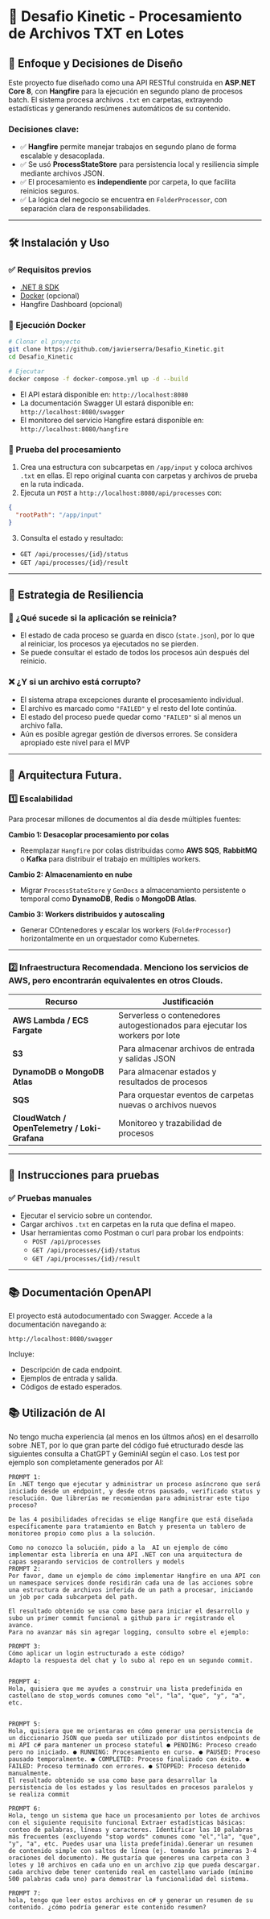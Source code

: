 # 📁 Desafio Kinetic - Procesamiento de Archivos TXT en Lotes

## 📌 Enfoque y Decisiones de Diseño

Este proyecto fue diseñado como una API RESTful construida en **ASP.NET Core 8**, con **Hangfire** para la ejecución en segundo plano de procesos batch. El sistema procesa archivos `.txt` en carpetas, extrayendo estadísticas y generando resúmenes automáticos de su contenido.

### Decisiones clave:

- ✅ **Hangfire** permite manejar trabajos en segundo plano de forma escalable y desacoplada.
- ✅ Se usó **ProcessStateStore** para persistencia local y resiliencia simple mediante archivos JSON.
- ✅ El procesamiento es **independiente** por carpeta, lo que facilita reinicios seguros.
- ✅ La lógica del negocio se encuentra en `FolderProcessor`, con separación clara de responsabilidades.

---

## 🛠️ Instalación y Uso

### ✅ Requisitos previos

- [.NET 8 SDK](https://dotnet.microsoft.com/en-us/download)
- [Docker](https://www.docker.com/) (opcional)
- Hangfire Dashboard (opcional)


### 🚀 Ejecución Docker

```bash
# Clonar el proyecto
git clone https://github.com/javierserra/Desafio_Kinetic.git
cd Desafio_Kinetic

# Ejecutar
docker compose -f docker-compose.yml up -d --build 
```


-  El API estará disponible en: `http://localhost:8080`
-  La documentación Swagger UI estará disponible en: `http://localhost:8080/swagger`
-  El monitoreo del servicio Hangfire estará disponible en: `http://localhost:8080/hangfire`

### 🧪 Prueba del procesamiento

1. Crea una estructura con subcarpetas en `/app/input` y coloca archivos `.txt` en ellas. El repo original cuanta con carpetas y archivos de prueba en la ruta indicada.
2. Ejecuta un `POST` a `http://localhost:8080/api/processes` con:

```json
{
  "rootPath": "/app/input"
}
```

3. Consulta el estado y resultado:

- `GET /api/processes/{id}/status`
- `GET /api/processes/{id}/result`

---

## 🔁 Estrategia de Resiliencia

### 🔄 ¿Qué sucede si la aplicación se reinicia?

- El estado de cada proceso se guarda en disco (`state.json`), por lo que al reiniciar, los procesos ya ejecutados no se pierden.
- Se puede consultar el estado de todos los procesos aún después del reinicio.

### ❌ ¿Y si un archivo está corrupto?

- El sistema atrapa excepciones durante el procesamiento individual.
- El archivo es marcado como `"FAILED"` y el resto del lote continúa.
- El estado del proceso puede quedar como `"FAILED"` si al menos un archivo falla.
- Aún es posible agregar gestión de diversos errores. Se considera apropiado este nivel para el MVP
---

## 🧱 Arquitectura Futura. 

### 1️⃣ Escalabilidad

Para procesar millones de documentos al día desde múltiples fuentes:

**Cambio 1: Desacoplar procesamiento por colas**
- Reemplazar `Hangfire` por colas distribuidas como **AWS SQS**, **RabbitMQ** o **Kafka** para distribuir el trabajo en múltiples workers.

**Cambio 2: Almacenamiento en nube**
- Migrar `ProcessStateStore` y `GenDocs` a almacenamiento persistente o temporal como **DynamoDB**, **Redis** o **MongoDB Atlas**.

**Cambio 3: Workers distribuidos y autoscaling**
- Generar COntenedores y escalar los workers (`FolderProcessor`) horizontalmente en un orquestador como Kubernetes.

---

### 2️⃣ Infraestructura Recomendada. Menciono los servicios de AWS, pero encontrarán equivalentes en otros Clouds.

| Recurso | Justificación |
|--------|----------------|
| **AWS Lambda / ECS Fargate** | Serverless o contenedores autogestionados para ejecutar los workers por lote |
| **S3** | Para almacenar archivos de entrada y salidas JSON |
| **DynamoDB o MongoDB Atlas** | Para almacenar estados y resultados de procesos |
| **SQS** | Para orquestar eventos de carpetas nuevas o archivos nuevos |
| **CloudWatch / OpenTelemetry / Loki-Grafana** | Monitoreo y trazabilidad de procesos |

---

## 🧪 Instrucciones para pruebas

### ✅ Pruebas manuales

- Ejecutar el servicio sobre un contendor.
- Cargar archivos `.txt` en carpetas en la ruta que defina el mapeo.
- Usar herramientas como Postman o curl para probar los endpoints:
  - `POST /api/processes`
  - `GET /api/processes/{id}/status`
  - `GET /api/processes/{id}/result`

---

## 📚 Documentación OpenAPI

El proyecto está autodocumentado con Swagger. Accede a la documentación navegando a:

```
http://localhost:8080/swagger
```

Incluye:

- Descripción de cada endpoint.
- Ejemplos de entrada y salida.
- Códigos de estado esperados.


## 📚 Utilización de AI

No tengo mucha experiencia (al menos en los últmos años) en el desarrollo sobre .NET, por lo que gran parte del código fué etructurado desde las siguientes consulta a ChatGPT y GeminiAI segùn el caso. Los test por ejemplo son completamente generados por AI:

```
PROMPT 1:
En .NET tengo que ejecutar y administrar un proceso asíncrono que será iniciado desde un endpoint, y desde otros pausado, verificado status y resolución. Que librerías me recomiendan para administrar este tipo proceso?

De las 4 posibilidades ofrecidas se elige Hangfire que está diseñada específicamente para tratamiento en Batch y presenta un tablero de monitoreo propio como plus a la solución.

Como no conozco la solución, pido a la  AI un ejemplo de cómo implementar esta librería en una API .NET con una arquitectura de capas separando servicios de controllers y models 
PROMPT 2:
Por favor, dame un ejemplo de cómo implementar Hangfire en una API con un namespace services donde residirán cada una de las acciones sobre una estructura de archivos inferida de un path a procesar, iniciando un job por cada subcarpeta del path.

El resultado obtenido se usa como base para iniciar el desarrollo y subo un primer commit funcional a github para ir registrando el avance.
Para no avanzar más sin agregar logging, consulto sobre el ejemplo:

PROMPT 3:
Cómo aplicar un login estructurado a este código?
Adapto la respuesta del chat y lo subo al repo en un segundo commit. 


PROMPT 4:
Hola, quisiera que me ayudes a construir una lista predefinida en castellano de stop_words comunes como "el", "la", "que", "y", "a", etc.


PROMPT 5:
Hola, quisiera que me orientaras en cómo generar una persistencia de un diccionario JSON que pueda ser utilizado por distintos endpoints de mi API c# para mantener un proceso stateful ● PENDING: Proceso creado pero no iniciado. ● RUNNING: Procesamiento en curso. ● PAUSED: Proceso pausado temporalmente. ● COMPLETED: Proceso finalizado con éxito. ● FAILED: Proceso terminado con errores. ● STOPPED: Proceso detenido manualmente.
El resultado obtenido se usa como base para desarrollar la persistencia de los estados y los resultados en procesos paralelos y se realiza commit

PROMPT 6:
Hola, tengo un sistema que hace un procesamiento por lotes de archivos con el siguiente requisito funcional Extraer estadísticas básicas: conteo de palabras, líneas y caracteres. Identificar las 10 palabras más frecuentes (excluyendo "stop words" comunes como "el","la", "que", "y", "a", etc. Puedes usar una lista predefinida).Generar un resumen de contenido simple con saltos de línea (ej. tomando las primeras 3-4 oraciones del documento). Me gustaría que generes una carpeta con 3 lotes y 10 archivos en cada uno en un archivo zip que pueda descargar. cada archivo debe tener contenido real en castellano variado (mínimo 500 palabras cada uno) para demostrar la funcionalidad del sistema.

PROMPT 7:
hola, tengo que leer estos archivos en c# y generar un resumen de su contenido. ¿cómo podría generar este contenido resumen?

```
